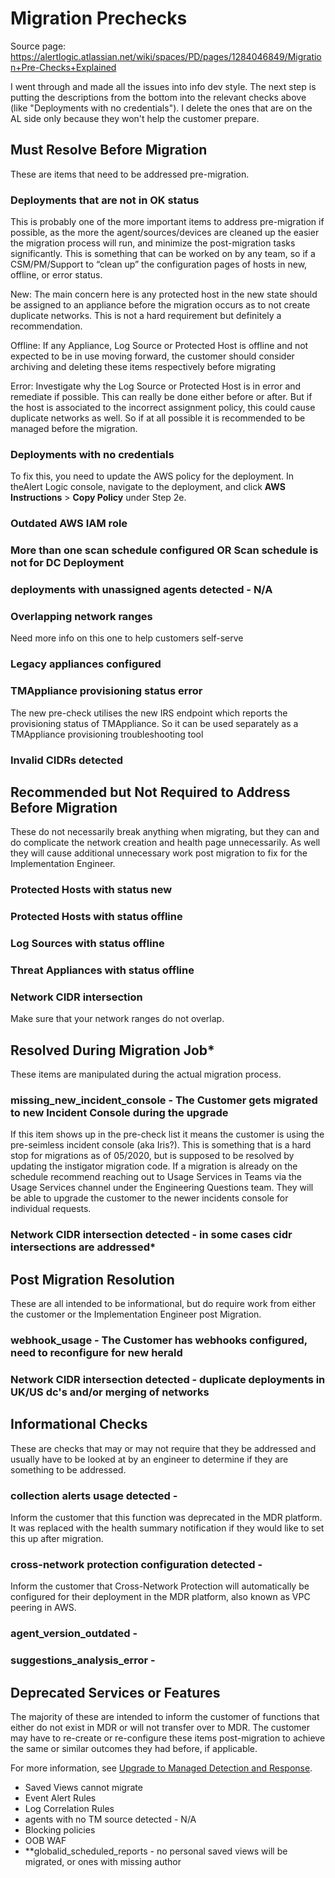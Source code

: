# Migration Prechecks

Source page: https://alertlogic.atlassian.net/wiki/spaces/PD/pages/1284046849/Migration+Pre-Checks+Explained

I went through and made all the issues into info dev style. The next step is putting the descriptions from the bottom into the relevant checks above (like "Deployments with no credentials"). I delete the ones that are on the AL side only because they won't help the customer prepare.

## Must Resolve Before Migration

These are items that need to be addressed pre-migration.

### Deployments that are not in OK status

This is probably one of the more important items to address pre-migration if possible, as the more the agent/sources/devices are cleaned up the easier the migration process will run, and minimize the post-migration tasks significantly.  This is something that can be worked on by any team, so if a CSM/PM/Support to “clean up” the configuration pages of hosts in new, offline, or error status.

New: The main concern here is any protected host in the new state should be assigned to an appliance before the migration occurs as to not create duplicate networks. This is not a hard requirement but definitely a recommendation.

Offline: If any Appliance, Log Source or Protected Host is offline and not expected to be in use moving forward, the customer should consider archiving and deleting these items respectively before migrating

Error: Investigate why the Log Source or Protected Host is in error and remediate if possible. This can really be done either before or after. But if the host is associated to the incorrect assignment policy, this could cause duplicate networks as well. So if at all possible it is recommended to be managed before the migration.

### Deployments with no credentials

To fix this, you need to update the AWS policy for the deployment. In theAlert Logic console, navigate to the deployment, and click **AWS Instructions** > **Copy Policy** under Step 2e.

### Outdated AWS IAM role

### More than one scan schedule configured OR Scan schedule is not for DC Deployment

### deployments with unassigned agents detected - N/A

### Overlapping network ranges

Need more info on this one to help customers self-serve

### Legacy appliances configured

### TMAppliance provisioning status error

The new pre-check utilises the new IRS endpoint which reports the provisioning status of TMAppliance. So it can be used separately as a TMAppliance provisioning troubleshooting tool

### Invalid CIDRs detected

## Recommended but Not Required to Address Before Migration

These do not necessarily break anything when migrating, but they can and do complicate the network creation and health page unnecessarily. As well they will cause additional unnecessary work post migration to fix for the Implementation Engineer.

### Protected Hosts with status new

### Protected Hosts with status offline

### Log Sources with status offline 

### Threat Appliances with status offline

### Network CIDR intersection 

Make sure that your network ranges do not overlap.

## Resolved During Migration Job*

These items are manipulated during the actual migration process.

### missing_new_incident_console - The Customer gets migrated to new Incident Console during the upgrade

If this item shows up in the pre-check list it means the customer is using the pre-seimless incident console (aka Iris?).  This is something that is a hard stop for migrations as of 05/2020, but is supposed to be resolved by updating the instigator migration code.  If a migration is already on the schedule recommend reaching out to Usage Services in Teams via the Usage Services channel under the Engineering Questions team. They will be able to upgrade the customer to the newer incidents console for individual requests.

### Network CIDR intersection detected - in some cases cidr intersections are addressed*

## Post Migration Resolution

These are all intended to be informational, but do require work from either the customer or the Implementation Engineer post Migration.

### webhook_usage - The Customer has webhooks configured, need to reconfigure for new herald

### Network CIDR intersection detected - duplicate deployments in UK/US dc's and/or merging of networks

## Informational Checks 

These are checks that may or may not require that they be addressed and usually have to be looked at by an engineer to determine if they are something to be addressed.

### collection alerts usage detected - 

Inform the customer that this function was deprecated in the MDR platform. It was replaced with the health summary notification if they would like to set this up after migration.

### cross-network protection configuration detected -

Inform the customer that Cross-Network Protection will automatically be configured for their deployment in the MDR platform, also known as VPC peering in AWS.

### agent_version_outdated - 

### suggestions_analysis_error -                                 

## Deprecated Services or Features

The majority of these are intended to inform the customer of functions that either do not exist in MDR or will not transfer over to MDR.  The customer may have to re-create or re-configure these items post-migration to achieve the same or similar outcomes they had before, if applicable.

For more information, see [Upgrade to Managed Detection and Response](../get-started/upgrade-console.md#Deprecat).

* Saved Views cannot migrate
* Event Alert Rules
* Log Correlation Rules
* agents with no TM source detected - N/A
* Blocking policies
* OOB WAF
* **globalid_scheduled_reports - no personal saved views will be migrated, or ones with missing author
